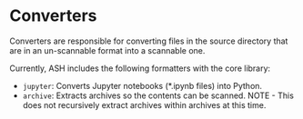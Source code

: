 # Converters

Converters are responsible for converting files in the source directory that are in an un-scannable format into a scannable one.

Currently, ASH includes the following formatters with the core library:

- `jupyter`: Converts Jupyter notebooks (*.ipynb files) into Python.
- `archive`: Extracts archives so the contents can be scanned. NOTE - This does not recursively extract archives within archives at this time.
